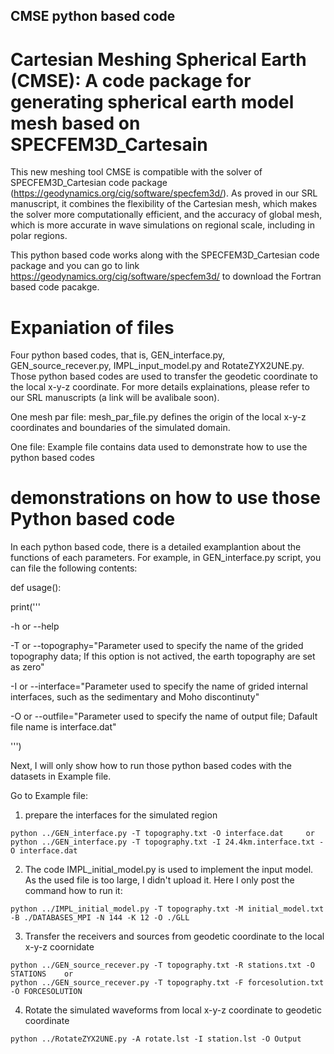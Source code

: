 ## CMSE python based code
# Cartesian Meshing Spherical Earth (CMSE): A code package for generating spherical earth model mesh based on SPECFEM3D_Cartesain 

This new meshing tool CMSE is compatible with the solver of SPECFEM3D_Cartesian code package (https://geodynamics.org/cig/software/specfem3d/). As proved in our SRL manuscript, it combines the flexibility of the Cartesian mesh, which makes the solver more computationally efficient, and the accuracy of global mesh, which is more accurate in wave simulations on regional scale, including in polar regions.

This python based code works along with the SPECFEM3D_Cartesian code package and you can go to link https://geodynamics.org/cig/software/specfem3d/ to download the Fortran based code pacakge. 

# Expaniation of files 
 Four python based codes, that is, GEN_interface.py, GEN_source_recever.py, IMPL_input_model.py and RotateZYX2UNE.py. Those python based codes are used to  transfer the geodetic coordinate to the local x-y-z coordinate. For more details explainations, please refer to our SRL manuscripts (a link will be avalibale soon).
 
 One mesh par file: mesh_par_file.py defines the origin of the local x-y-z coordinates and boundaries of the simulated domain. 
 
 One file: Example file contains data used to demonstrate how to use the python based codes

# demonstrations on how to use those Python based code

In each python based code, there is a detailed examplantion about the functions of each parameters. For example, in GEN_interface.py script, you can file the following contents: 

def usage():

   print('''
   
-h or --help

-T or --topography="Parameter used to specify the name of the grided topography data; If this option is not actived, the earth topography are set as zero"

-I or --interface="Parameter used to specify the name of grided internal interfaces, such as the sedimentary and Moho discontinuty"

-O or --outfile="Parameter used to specify the name of output file; Dafault file name is interface.dat"

''')

Next, I will only show how to run those python based codes with the datasets in Example file.

Go to Example file:
1. prepare the interfaces for the simulated region 

```
python ../GEN_interface.py -T topography.txt -O interface.dat     or  
python ../GEN_interface.py -T topography.txt -I 24.4km.interface.txt -O interface.dat
```    
2. The code IMPL_initial_model.py is used to implement the input model. As the used file is too large, I didn't upload it. Here I only post the command how to run it:
```
python ../IMPL_initial_model.py -T topography.txt -M initial_model.txt -B ./DATABASES_MPI -N 144 -K 12 -O ./GLL
```


3. Transfer the receivers and sources from geodetic coordinate to the local x-y-z coornidate
```
python ../GEN_source_recever.py -T topography.txt -R stations.txt -O STATIONS    or
python ../GEN_source_recever.py -T topography.txt -F forcesolution.txt -O FORCESOLUTION
```

4. Rotate the simulated waveforms from local x-y-z coordinate to geodetic coordinate
```
python ../RotateZYX2UNE.py -A rotate.lst -I station.lst -O Output
```

